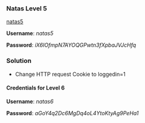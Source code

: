 ### Natas Level 5 

[natas5](http://natas5.natas.labs.overthewire.org)

**Username**: *natas5*

**Password**: *iX6IOfmpN7AYOQGPwtn3fXpbaJVJcHfq*


### Solution

- Change HTTP request Cookie to loggedin=1

#### Credentials for Level 6 

**Username**: *natas6*

**Password**: *aGoY4q2Dc6MgDq4oL4YtoKtyAg9PeHa1*